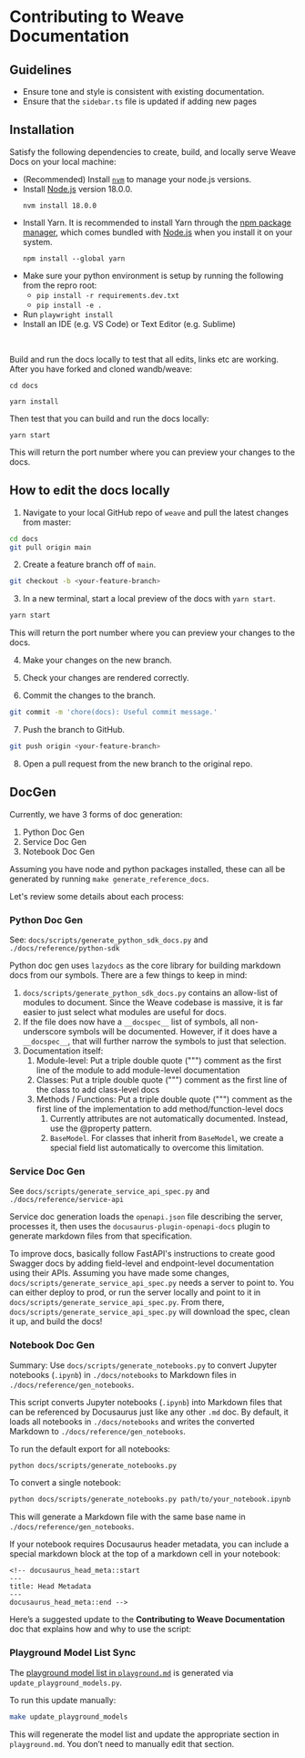 # Contributing to Weave Documentation

## Guidelines

- Ensure tone and style is consistent with existing documentation.
- Ensure that the `sidebar.ts` file is updated if adding new pages

## Installation

Satisfy the following dependencies to create, build, and locally serve Weave Docs on your local machine:

- (Recommended) Install [`nvm`](https://github.com/nvm-sh/nvm) to manage your node.js versions.
- Install [Node.js](https://nodejs.org/en/download/) version 18.0.0.
  ```node
  nvm install 18.0.0
  ```
- Install Yarn. It is recommended to install Yarn through the [npm package manager](http://npmjs.org/), which comes bundled with [Node.js](https://nodejs.org/) when you install it on your system.
  ```yarn
  npm install --global yarn
  ```
- Make sure your python environment is setup by running the following from the repro root:
  - `pip install -r requirements.dev.txt`
  - `pip install -e .`
- Run `playwright install`
- Install an IDE (e.g. VS Code) or Text Editor (e.g. Sublime)

&nbsp;

Build and run the docs locally to test that all edits, links etc are working. After you have forked and cloned wandb/weave:

```
cd docs

yarn install
```

Then test that you can build and run the docs locally:

```
yarn start
```

This will return the port number where you can preview your changes to the docs.

## How to edit the docs locally

1. Navigate to your local GitHub repo of `weave` and pull the latest changes from master:

```bash
cd docs
git pull origin main
```

2. Create a feature branch off of `main`.

```bash
git checkout -b <your-feature-branch>
```

3. In a new terminal, start a local preview of the docs with `yarn start`.

```bash
yarn start
```

This will return the port number where you can preview your changes to the docs.

4. Make your changes on the new branch.
5. Check your changes are rendered correctly.

6. Commit the changes to the branch.

```bash
git commit -m 'chore(docs): Useful commit message.'
```

7. Push the branch to GitHub.

```bash
git push origin <your-feature-branch>
```

8. Open a pull request from the new branch to the original repo.

## DocGen

Currently, we have 3 forms of doc generation:

1. Python Doc Gen
2. Service Doc Gen
3. Notebook Doc Gen

Assuming you have node and python packages installed, these can all be generated by running `make generate_reference_docs`.

Let's review some details about each process:

### Python Doc Gen

See: `docs/scripts/generate_python_sdk_docs.py` and `./docs/reference/python-sdk`

Python doc gen uses `lazydocs` as the core library for building markdown docs from our symbols. There are a few things to keep in mind:

1. `docs/scripts/generate_python_sdk_docs.py` contains an allow-list of modules to document. Since the Weave codebase is massive, it is far easier to just select what modules are useful for docs.
2. If the file does now have a `__docspec__` list of symbols, all non-underscore symbols will be documented. However, if it does have a `__docspec__`, that will further narrow the symbols to just that selection.
3. Documentation itself:
   1. Module-level: Put a triple double quote (""") comment as the first line of the module to add module-level documentation
   2. Classes: Put a triple double quote (""") comment as the first line of the class to add class-level docs
   3. Methods / Functions: Put a triple double quote (""") comment as the first line of the implementation to add method/function-level docs
      1. Currently attributes are not automatically documented. Instead, use the @property pattern.
      2. `BaseModel`. For classes that inherit from `BaseModel`, we create a special field list automatically to overcome this limitation.

### Service Doc Gen

See `docs/scripts/generate_service_api_spec.py` and `./docs/reference/service-api`

Service doc generation loads the `openapi.json` file describing the server, processes it, then uses the `docusaurus-plugin-openapi-docs` plugin to generate markdown files from that specification.

To improve docs, basically follow FastAPI's instructions to create good Swagger docs by adding field-level and endpoint-level documentation using their APIs. Assuming you have made some changes, `docs/scripts/generate_service_api_spec.py` needs a server to point to. You can either deploy to prod, or run the server locally and point to it in `docs/scripts/generate_service_api_spec.py`. From there, `docs/scripts/generate_service_api_spec.py` will download the spec, clean it up, and build the docs!

### Notebook Doc Gen

Summary: Use `docs/scripts/generate_notebooks.py` to convert Jupyter notebooks (`.ipynb`) in  `./docs/notebooks` to Markdown files in `./docs/reference/gen_notebooks`.

This script converts Jupyter notebooks (`.ipynb`) into Markdown files that can be referenced by Docusaurus just like any other `.md` doc. By default, it loads all notebooks in `./docs/notebooks` and writes the converted Markdown to `./docs/reference/gen_notebooks`.

To run the default export for all notebooks:

```bash
python docs/scripts/generate_notebooks.py
```

To convert a single notebook:

```bash
python docs/scripts/generate_notebooks.py path/to/your_notebook.ipynb
```

This will generate a Markdown file with the same base name in `./docs/reference/gen_notebooks`.

If your notebook requires Docusaurus header metadata, you can include a special markdown block at the top of a markdown cell in your notebook:

```
<!-- docusaurus_head_meta::start
---
title: Head Metadata
---
docusaurus_head_meta::end -->
```

Here’s a suggested update to the **Contributing to Weave Documentation** doc that explains how and why to use the script:

### Playground Model List Sync

The [playground model list in `playground.md`](https://weave-docs.wandb.ai/guides/tools/playground#select-an-llm) is generated via `update_playground_models.py`.

To run this update manually:

```bash
make update_playground_models
```

This will regenerate the model list and update the appropriate section in `playground.md`. You don’t need to manually edit that section.
